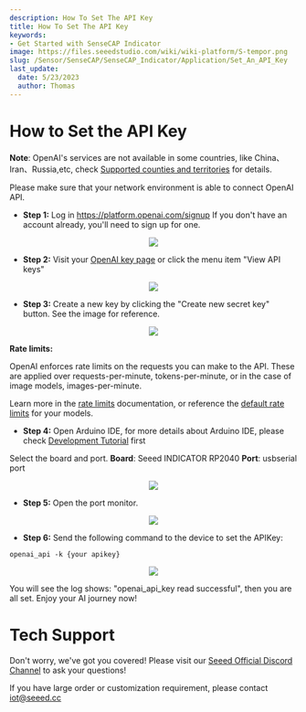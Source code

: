 ```yaml
---
description: How To Set The API Key
title: How To Set The API Key
keywords:
- Get Started with SenseCAP Indicator
image: https://files.seeedstudio.com/wiki/wiki-platform/S-tempor.png
slug: /Sensor/SenseCAP/SenseCAP_Indicator/Application/Set_An_API_Key
last_update:
  date: 5/23/2023
  author: Thomas
---
```

# **How to Set the API Key**

**Note**: OpenAI's services are not available in some countries, like China、Iran、Russia,etc, check [Supported counties and territories](https://platform.openai.com/docs/supported-countries) for details.

Please make sure that your network environment is able to connect OpenAI API.


- **Step 1:** Log in https://platform.openai.com/signup
If you don't have an account already, you'll need to sign up for one. 


<div align="center"><img width={800} src="https://files.seeedstudio.com/wiki/SenseCAP/SenseCAP_Indicator/login.png"/></div>


- **Step 2:** Visit your [OpenAI key page](https://platform.openai.com/account/api-keys) or click the menu item "View API keys"


<div align="center"><img width={800} src="https://files.seeedstudio.com/wiki/SenseCAP/SenseCAP_Indicator/key1.png"/></div>



- **Step 3:** Create a new key by clicking the "Create new secret key" button. See the image for reference.


<div align="center"><img width={800} src="https://files.seeedstudio.com/wiki/SenseCAP/SenseCAP_Indicator/newkey.png"/></div>






**Rate limits:**

OpenAI enforces rate limits on the requests you can make to the API. These are applied over requests-per-minute, tokens-per-minute, or in the case of image models, images-per-minute.

Learn more in the [rate limits](https://platform.openai.com/docs/guides/rate-limits/overview) documentation, or reference the [default rate limits](https://platform.openai.com/docs/guides/rate-limits/what-are-the-rate-limits-for-our-api) for your models. 



- **Step 4:** Open Arduino IDE, for more details about Arduino IDE, please check [Development Tutorial](/Sensor/SenseCAP/SenseCAP_Indicator/How_To_Flash_The_Default_Firmware) first

Select the board and port.
**Board**: Seeed INDICATOR RP2040
**Port**: usbserial port
    
<div align="center"><img width={800} src="https://files.seeedstudio.com/wiki/SenseCAP/SenseCAP_Indicator/chooseboard.png"/></div>

  
- **Step 5:** Open the port monitor.
    
<div align="center"><img width={800} src="https://files.seeedstudio.com/wiki/SenseCAP/SenseCAP_Indicator/monitor.png"/></div>   

    
- **Step 6:** Send the following command to the device to set the APIKey:
    
`openai_api -k {your apikey}`

<div align="center"><img width={800} src="https://files.seeedstudio.com/wiki/SenseCAP/SenseCAP_Indicator/setkey.png"/></div>


You will see the log shows: "openai_api_key read successful", then you are all set. Enjoy your AI journey now!

# **Tech Support**

Don't worry, we've got you covered! Please visit our [Seeed Official Discord Channel](https://discord.gg/cPpeuQMM) to ask your questions! 

If you have large order or customization requirement, please contact iot@seeed.cc